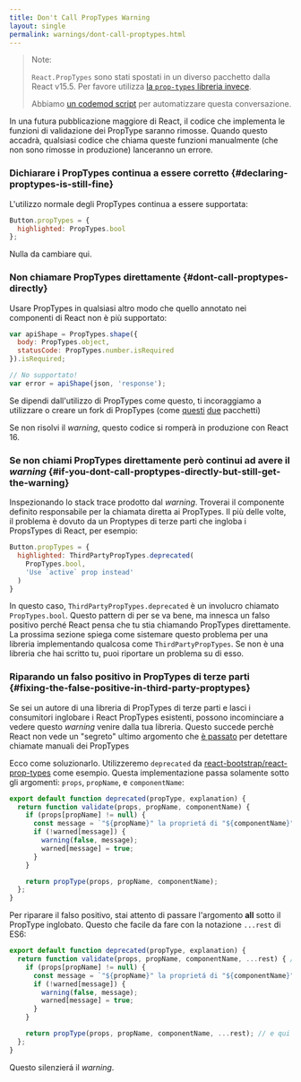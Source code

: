 ```yaml
---
title: Don't Call PropTypes Warning
layout: single
permalink: warnings/dont-call-proptypes.html
---
```


> Note:
>
> `React.PropTypes` sono stati spostati in un diverso pacchetto dalla React v15.5. Per favore utilizza [la `prop-types` libreria invece](https://www.npmjs.com/package/prop-types).
>
>Abbiamo [un codemod script](/blog/2017/04/07/react-v15.5.0.html#migrating-from-react.proptypes) per automatizzare questa conversazione.

In una futura pubblicazione maggiore di React, il codice che implementa le funzioni di validazione dei PropType saranno rimosse. Quando questo accadrà, qualsiasi codice che chiama queste funzioni manualmente (che non sono rimosse in produzione) lanceranno un errore.

### Dichiarare i PropTypes continua a essere corretto {#declaring-proptypes-is-still-fine}

L'utilizzo normale degli PropTypes continua a essere supportata:

```javascript
Button.propTypes = {
  highlighted: PropTypes.bool
};
```

Nulla da cambiare qui.

### Non chiamare PropTypes direttamente {#dont-call-proptypes-directly}

Usare PropTypes in qualsiasi altro modo che quello annotato nei componenti di React non è più supportato:

```javascript
var apiShape = PropTypes.shape({
  body: PropTypes.object,
  statusCode: PropTypes.number.isRequired
}).isRequired;

// No supportato!
var error = apiShape(json, 'response');
```

Se dipendi dall'utilizzo di PropTypes come questo, ti incoraggiamo a utilizzare o creare un fork di PropTypes (come [questi](https://github.com/aackerman/PropTypes) [due](https://github.com/developit/proptypes) pacchetti)

Se non risolvi il _warning_, questo codice si romperà in produzione con React 16.

### Se non chiami PropTypes direttamente però continui ad avere il _warning_ {#if-you-dont-call-proptypes-directly-but-still-get-the-warning}

Inspezionando lo stack trace prodotto dal _warning_. Troverai il componente definito responsabile per la chiamata diretta ai PropTypes. Il più delle volte, il problema è dovuto da un Proptypes di terze parti che ingloba i PropsTypes di React, per esempio:

```js
Button.propTypes = {
  highlighted: ThirdPartyPropTypes.deprecated(
    PropTypes.bool,
    'Use `active` prop instead'
  )
}
```
In questo caso, `ThirdPartyPropTypes.deprecated` è un involucro chiamato `PropTypes.bool`. Questo pattern di per se va bene, ma innesca un falso positivo perché React pensa che tu stia chiamando PropTypes direttamente. La prossima sezione spiega come sistemare questo problema per una libreria implementando qualcosa come `ThirdPartyPropTypes`. Se non è una libreria che hai scritto tu, puoi riportare un problema su di esso.

### Riparando un falso positivo in PropTypes di terze parti {#fixing-the-false-positive-in-third-party-proptypes}

Se sei un autore di una libreria di PropTypes di terze parti e lasci i consumitori inglobare i React PropTypes esistenti, possono incominciare a vedere questo _warning_ venire dalla tua libreria. Questo succede perchè React non vede un "segreto" ultimo argomento che [è passato](https://github.com/facebook/react/pull/7132) per detettare chiamate manuali dei PropTypes

Ecco come soluzionarlo. Utilizzeremo `deprecated` da [react-bootstrap/react-prop-types](https://github.com/react-bootstrap/react-prop-types/blob/0d1cd3a49a93e513325e3258b28a82ce7d38e690/src/deprecated.js) come esempio. Questa implementazione passa solamente sotto gli argomenti: `props`, `propName`, e `componentName`:

```javascript
export default function deprecated(propType, explanation) {
  return function validate(props, propName, componentName) {
    if (props[propName] != null) {
      const message = `"${propName}" la proprietá di "${componentName}" è stata deprecata.\n${explanation}`;
      if (!warned[message]) {
        warning(false, message);
        warned[message] = true;
      }
    }

    return propType(props, propName, componentName);
  };
}
```
Per riparare il falso positivo, stai attento di passare l'argomento **all** sotto il PropType inglobato. Questo che facile da fare con la notazione `...rest` di ES6:

```javascript
export default function deprecated(propType, explanation) {
  return function validate(props, propName, componentName, ...rest) { // Nota ...rest qui
    if (props[propName] != null) {
      const message = `"${propName}" la proprietá di "${componentName}" è stata deprecata.\n${explanation}`;
      if (!warned[message]) {
        warning(false, message);
        warned[message] = true;
      }
    }

    return propType(props, propName, componentName, ...rest); // e qui
  };
}
```
Questo silenzierá il _warning_.
